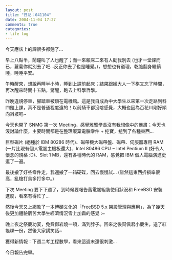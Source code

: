 ```yaml
---
layout: post
title: "日記：041104"
date: 2004-11-04 17:27
comments: true
categories: 
- life log
---
```

今天應該上的課很多都翹了…

早上八點半，鬧鐘叫了人也醒了；而一來賴床二來有人勸我別去 (也才一堂課而已，蘿蔔你就別去了吧…反正你去了也是睡覺。)，想想也有道理，乾脆翻身繼續睡，睡睡平安。

午時醒來，想說再睡半小時，睡到上課前起床；結果跟姬大人一下棋又忘了時間，再次醒來時間十五點，驚醒，跑去上科學哲學。


昨晚違規停車，腳踏車被鎖在電機館。這是我自成為中大學生以來第一次走路到科四館上課，真不是普通程度遠的！以前騎車都沒啥感覺，大概也因為百花川剛好順向斜坡吧~

今天也開了 SNMG 第一次 Meeting，感覺雅雅學長沒有我想像中的嚴肅；今天也沒討論什麼，主要時間都是在整理廢棄電腦零件 + 挖寶，挖到了各種東西…

巨型磁片 (絕種於 IBM 80286 時代)、磁帶機大磁帶盤、磁帶、伺服器專用 RAM (一片比現有個人電腦主機板還大)、Intel 80486 CPU ~ Intel Pentium II (好令人懷念的規格 :D)、Slot 1 MB，還有各種時代的 RAM，感覺把 IBM 個人電腦演進史逛了一遍。

最後搬了好些零件走，我還搬了一箱硬碟，回去慢慢試… (雖然這東西折損率很高，亂槍打鳥多打多中。)

下次 Meeting 要下下週了，到時候要報告舊電腦組裝使用狀況和 FreeBSD 安裝進度，看來有得忙了…

然後今天又上網敗了一本博碩文化的「FreeBSD 5.x 架設管理與應用」，為了幾天後更加體驗窮苦大學生經濟情況雪上加霜的感覺 :~

晚上夜之祭慶功宴，免費御岩燒一頓，滿到脖子。回來之後幫佩君小慶生，送了紅龜粿一份，然後大家講笑話~

獲得新情報：下週二考工程數學，看來這週末還很刺激…

今日報告完畢。
